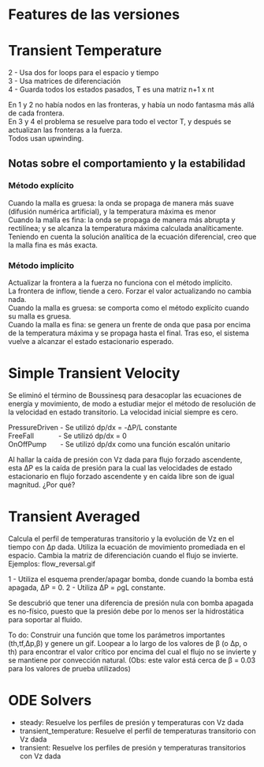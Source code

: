 # Features de las versiones


# Transient Temperature

2 - Usa dos for loops para el espacio y tiempo  
3 - Usa matrices de diferenciación  
4 - Guarda todos los estados pasados, T es una matriz n+1 x nt

En 1 y 2 no había nodos en las fronteras, y había un nodo fantasma más allá de cada frontera.  
En 3 y 4 el problema se resuelve para todo el vector T, y después se actualizan las fronteras a la fuerza.  
Todos usan upwinding.

## Notas sobre el comportamiento y la estabilidad
### Método explícito
Cuando la malla es gruesa: la onda se propaga de manera más suave (difusión numérica artificial), y la temperatura máxima es menor  
Cuando la malla es fina: la onda se propaga de manera más abrupta y rectilínea; y se alcanza la temperatura máxima calculada analíticamente.  
Teniendo en cuenta la solución analítica de la ecuación diferencial, creo que la malla fina es más exacta.

### Método implícito
Actualizar la frontera a la fuerza no funciona con el método implícito.  
La frontera de inflow, tiende a cero. Forzar el valor actualizando no cambia nada.  
Cuando la malla es gruesa: se comporta como el método explícito cuando su malla es gruesa.  
Cuando la malla es fina: se genera un frente de onda que pasa por encima de la temperatura máxima y se propaga hasta el final. Tras eso, el sistema vuelve a alcanzar el estado estacionario esperado.

# Simple Transient Velocity

Se eliminó el término de Boussinesq para desacoplar las ecuaciones de energía y movimiento, de modo a estudiar mejor el método de resolución de la velocidad en estado transitorio. La velocidad inicial siempre es cero.

PressureDriven - Se utilizó dp/dx = -ΔP/L constante  
FreeFall &emsp; &emsp;&emsp;- Se utilizó dp/dx = 0  
OnOffPump&emsp;&emsp;- Se utilizó dp/dx como una función escalón unitario

Al hallar la caída de presión con Vz dada para flujo forzado ascendente, esta ΔP es la caída de presión para la cual las velocidades de estado estacionario en flujo forzado ascendente y en caída libre son de igual magnitud. ¿Por qué?

# Transient Averaged

Calcula el perfil de temperaturas transitorio y la evolución de Vz en el tiempo con Δp dada. Utiliza la ecuación de movimiento promediada en el espacio. Cambia la matriz de diferenciación cuando el flujo se invierte. Ejemplos: flow_reversal.gif

1 - Utiliza el esquema prender/apagar bomba, donde cuando la bomba está apagada, ΔP = 0.
2 - Utiliza ΔP = ρgL constante.

 Se descubrió que tener una diferencia de presión nula con bomba apagada es no-físico, puesto que la presión debe por lo menos ser la hidrostática para soportar al fluido.


To do: Construir una función que tome los parámetros importantes (th,tf,Δp,β) y genere un gif. Loopear a lo largo de los valores de β (o Δp, o th) para encontrar el valor crítico por encima del cual el flujo no se invierte y se mantiene por convección natural. (Obs: este valor está cerca de β = 0.03 para los valores de prueba utilizados)

# ODE Solvers

 - steady: Resuelve los perfiles de presión y temperaturas con Vz dada
 - transient_temperature: Resuelve el perfil de temperaturas transitorio con Vz dada
 - transient: Resuelve los perfiles de presión y temperaturas transitorios con Vz dada
